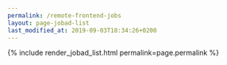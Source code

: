 ```yaml
---
permalink: /remote-frontend-jobs
layout: page-jobad-list
last_modified_at: 2019-09-03T18:34:26+0200
---
```

{% include render_jobad_list.html permalink=page.permalink %}
